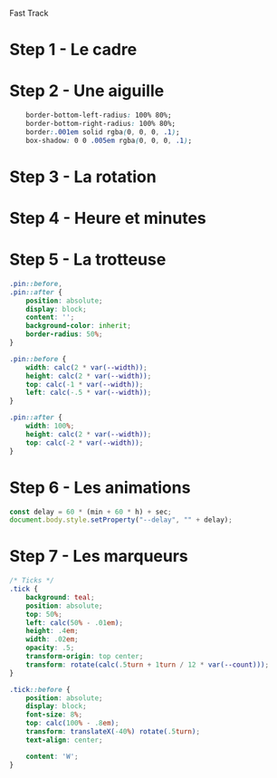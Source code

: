 Fast Track

# Step 1 - Le cadre
# Step 2 - Une aiguille

```css
    border-bottom-left-radius: 100% 80%;
    border-bottom-right-radius: 100% 80%;
    border:.001em solid rgba(0, 0, 0, .1);
    box-shadow: 0 0 .005em rgba(0, 0, 0, .1);
```

# Step 3 - La rotation

# Step 4 - Heure et minutes

# Step 5 - La trotteuse

```css
.pin::before,
.pin::after {
	position: absolute;
	display: block;
	content: '';
	background-color: inherit;
	border-radius: 50%;
}

.pin::before {
	width: calc(2 * var(--width));
	height: calc(2 * var(--width));
	top: calc(-1 * var(--width));
	left: calc(-.5 * var(--width));
}

.pin::after {
	width: 100%;
	height: calc(2 * var(--width));
	top: calc(-2 * var(--width));
}
```

# Step 6 - Les animations

```javascript
const delay = 60 * (min + 60 * h) + sec;
document.body.style.setProperty("--delay", "" + delay);
```

# Step 7 - Les marqueurs

```css
/* Ticks */
.tick {
    background: teal;
    position: absolute;
    top: 50%;
    left: calc(50% - .01em);
    height: .4em;
    width: .02em;
    opacity: .5;
    transform-origin: top center;
    transform: rotate(calc(.5turn + 1turn / 12 * var(--count)));
}

.tick::before {
    position: absolute;
    display: block;
    font-size: 8%;
    top: calc(100% - .8em);
    transform: translateX(-40%) rotate(.5turn);
    text-align: center;

    content: 'W';
}
```